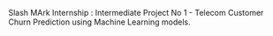 Slash MArk Internship :
Intermediate Project No 1 - Telecom Customer Churn Prediction using Machine Learning models.
